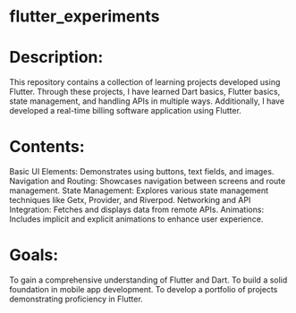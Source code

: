 # flutter_experiments

# Description:
This repository contains a collection of learning projects developed using Flutter. Through these projects, I have learned Dart basics, Flutter basics, state management, and handling APIs in multiple ways. Additionally, I have developed a real-time billing software application using Flutter.

# Contents:

 Basic UI Elements: Demonstrates using buttons, text fields, and images.
 Navigation and Routing: Showcases navigation between screens and route management.
 State Management: Explores various state management techniques like Getx, Provider, and Riverpod.
 Networking and API Integration: Fetches and displays data from remote APIs.
 Animations: Includes implicit and explicit animations to enhance user experience.

# Goals:
To gain a comprehensive understanding of Flutter and Dart.
To build a solid foundation in mobile app development.
To develop a portfolio of projects demonstrating proficiency in Flutter.
